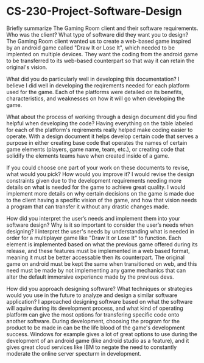 # CS-230-Project-Software-Design

Briefly summarize The Gaming Room client and their software requirements. Who was the client? What type of software did they want you to design?
The Gaming Room client wanted us to create a web-based game inspired by an android game called "Draw It or Lose It", which needed to be implented on multiple devices. They want the coding from the android game to be transferred to its web-based counterpart so that way it can retain the original's vision. 

What did you do particularly well in developing this documentation?
I believe I did well in developing the reqirements needed for each platform used for the game. Each of the platforms were detailed on its benefits, characteristics, and weaknesses on how it will go when developing the game. 

What about the process of working through a design document did you find helpful when developing the code?
Having everything on the table labeled for each of the platform's reqirements really helped make coding easier to operate. With a design document it helps develop certain code that serves a purpose in either creating base code that operates the names of certain game elements (players, game name, team, etc.), or creating code that solidify the elements teams have when created inside of a game. 

If you could choose one part of your work on these documents to revise, what would you pick? How would you improve it?
I would revise the design constraints given due to the development requirements needing more details on what is needed for the game to achieve great quality. I would implement more details on why certain decisions on the game is made due to the client having a specific vision of the game, and how that vision needs a program that can transfer it without any drastic changes made.

How did you interpret the user’s needs and implement them into your software design? Why is it so important to consider the user’s needs when designing?
I interpret the user's needs by understanding what is needed in order for a multiplayer game like "Draw It or Lose It" to function. Each element is implemented based on what the previous game offered during its release, and these features must be implemented in a web based format, meaning it must be better accessable then its counterpart. The original game on android must be kept the same when transitioned on web, and this need must be made by not implementing any game mechanics that can alter the default immersive experience made by the previous devs.

How did you approach designing software? What techniques or strategies would you use in the future to analyze and design a similar software application?
I approached designing software based on what the software will aquire during its development process, and what kind of operating platform can give the most options for transfering specific code onto another software. During development, choosing the program for the product to be made in can be the life blood of the game's development success. Windows for example gives a lot of great options to use during the development of an android game (like android studio as a feature), and it gives great cloud services like IBM to negate the need to constantly moderate the online server specturm in development.
